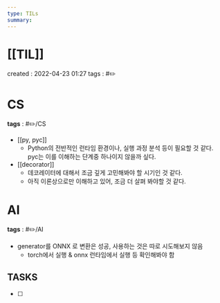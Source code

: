 ```yaml
---
type: TILs
summary: 
---
```


# [[TIL]]
created : 2022-04-23 01:27
tags : #✏️

# CS
**tags** : #✏️/CS 
- [[py, pyc]]
	- Python의 전반적인 런타임 환경이나, 실행 과정 분석 등이 필요할 것 같다. pyc는 이를 이해하는 단계중 하나이지 않을까 싶다.
- [[decorator]]
	- 데코레이터에 대해서 조금 깊게 고민해봐야 할 시기인 것 같다.
	- 아직 이론상으로만 이해하고 있어, 조금 더 살펴 봐야할 것 같다.

# AI
**tags** : #✏️/AI
- generator를 ONNX 로 변환은 성공, 사용하는 것은 따로 시도해보지 않음
	- torch에서 실행 & onnx 런타임에서 실행 등 확인해봐야 함

## TASKS
- [ ] 
